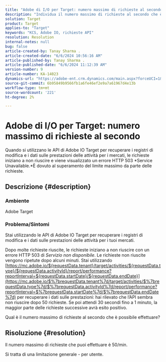 ```yaml
---
title: "Adobe di I/O per Target: numero massimo di richieste al secondo"
description: "Individua il numero massimo di richieste al secondo che è possibile inviare utilizzando le API di Adobe IO Target."
solution: Target
product: Target
applies-to: "Target"
keywords: "KCS, Adobe IO, richieste API"
resolution: Resolution
internal-notes: null
bug: false
article-created-by: Tanay Sharma .
article-created-date: "6/6/2024 10:56:16 AM"
article-published-by: Tanay Sharma .
article-published-date: "6/6/2024 11:12:39 AM"
version-number: 9
article-number: KA-14023
dynamics-url: "https://adobe-ent.crm.dynamics.com/main.aspx?forceUCI=1&pagetype=entityrecord&etn=knowledgearticle&id=2b83ec64-f323-ef11-840b-6045bd0065b6"
source-git-commit: 6b95849b9566fb1a6fe46ef2e9a7a61967d4e13b
workflow-type: tm+mt
source-wordcount: '221'
ht-degree: 2%

---
```


# Adobe di I/O per Target: numero massimo di richieste al secondo


Quando si utilizzano le API di Adobe IO Target per recuperare i registri di modifica e i dati sulle prestazioni delle attività per i mercati, le richieste iniziano a non riuscire e viene visualizzato un errore HTTP 503 *Service Unavailable.*È dovuto al superamento del limite massimo da parte delle richieste.

## Descrizione {#description}


### Ambiente

Adobe Target

### Problema/Sintomi

Stai utilizzando le API di Adobe IO Target per recuperare i registri di modifica e i dati sulle prestazioni delle attività per i tuoi mercati.

Dopo molte richieste riuscite, le richieste iniziano a non riuscire con un errore HTTP 503 di *Servizio non disponibile*. Le richieste non riuscite vengono ripetute dopo alcuni minuti. Stai utilizzando [https://mc.adobe.io/${requestData.tenant}/target/activities/${requestData.type}/${requestData.activityId}/report/performance?reportInterval=${requestData.startDate}/${requestData.endDate}](https://mc.adobe.io/$%7brequestData.tenant%7d/target/activities/$%7brequestData.type%7d/$%7brequestData.activityId%7d/report/performance?reportInterval=$%7brequestData.startDate%7d/$%7brequestData.endDate%7d) per recuperare i dati sulle prestazioni: hai rilevato che l’API sembra non riuscire dopo 50 richieste. Se poi attendi 30 secondi fino a 1 minuto, la maggior parte delle richieste successive avrà esito positivo.

Qual è il numero massimo di richieste al secondo che è possibile effettuare?


## Risoluzione {#resolution}


Il numero massimo di richieste che puoi effettuare è 50/min.

Si tratta di una limitazione generale - per utente.
